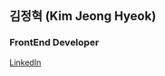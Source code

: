 ## 김정혁 (Kim Jeong Hyeok)

### FrontEnd Developer

[LinkedIn](https://www.linkedin.com/in/kim-jeong-hyeok-14635519a/)

